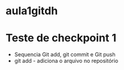 # aula1gitdh
# Teste de checkpoint 1
* Sequencia Git add, git commit e Git push
* git add - adiciona o arquivo no repositório